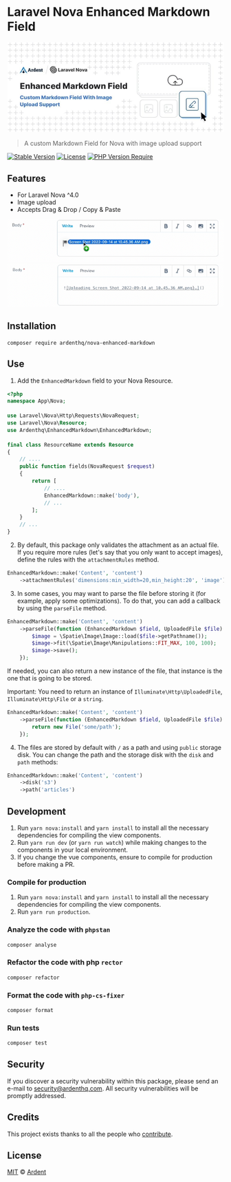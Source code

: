 # Laravel Nova Enhanced Markdown Field

<p align="center">
    <img src="./banner.jpeg" />
</p>

> A custom Markdown Field for Nova with image upload support

[![Stable Version](http://poser.pugx.org/ardenthq/nova-enhanced-markdown/v)](https://packagist.org/packages/ardenthq/nova-enhanced-markdown) [![License](http://poser.pugx.org/ardenthq/nova-enhanced-markdown/license)](https://packagist.org/packages/ardenthq/nova-enhanced-markdown) [![PHP Version Require](http://poser.pugx.org/ardenthq/nova-enhanced-markdown/require/php)](https://packagist.org/packages/ardenthq/nova-enhanced-markdown)

## Features

- For Laravel Nova ^4.0
- Image upload
- Accepts Drag & Drop / Copy & Paste

<p align="center">
    <img src="./screenshot-1.png" />
    <img src="./screenshot-2.png" />
</p>

## Installation

```console
composer require ardenthq/nova-enhanced-markdown
```
## Use

1. Add the `EnhancedMarkdown` field to your Nova Resource.

```php
<?php
namespace App\Nova;

use Laravel\Nova\Http\Requests\NovaRequest;
use Laravel\Nova\Resource;
use Ardenthq\EnhancedMarkdown\EnhancedMarkdown;

final class ResourceName extends Resource
{
    // ....
    public function fields(NovaRequest $request)
    {
        return [
            // ....
            EnhancedMarkdown::make('body'),
            // ...
        ];
    }
    // ...
}
```

2. By default, this package only validates the attachment as an actual file. If you require more rules (let's say that you only want to accept images), define the rules with the `attachmentRules` method.

```php
EnhancedMarkdown::make('Content', 'content')
    ->attachmentRules('dimensions:min_width=20,min_height:20', 'image'),
```

3. In some cases, you may want to parse the file before storing it (for example, apply some optimizations). To do that, you can add a callback by using the `parseFile` method.

```php
EnhancedMarkdown::make('Content', 'content')
    ->parseFile(function (EnhancedMarkdown $field, UploadedFile $file) {
        $image = \Spatie\Image\Image::load($file->getPathname());
        $image->fit(\Spatie\Image\Manipulations::FIT_MAX, 100, 100);
        $image->save();
    });
```

If needed, you can also return a new instance of the file, that instance is the one that is going to be stored.

Important: You need to return an instance of `Illuminate\Http\UploadedFile`, `Illuminate\Http\File` or a `string`. 

```php
EnhancedMarkdown::make('Content', 'content')
    ->parseFile(function (EnhancedMarkdown $field, UploadedFile $file) {
        return new File('some/path');
    });
```

4. The files are stored by default with `/` as a path and using `public` storage disk. You can change the path and the storage disk with the `disk` and `path` methods:

```php
EnhancedMarkdown::make('Content', 'content')
    ->disk('s3')
    ->path('articles')
```
## Development

1. Run `yarn nova:install` and `yarn install` to install all the necessary dependencies for compiling the view components.
2. Run `yarn run dev` (or `yarn run watch`) while making changes to the components in your local environment.
3. If you change the vue components, ensure to compile for production before making a PR.

### Compile for production

1. Run `yarn nova:install` and `yarn install` to install all the necessary dependencies for compiling the view components.
2. Run `yarn run production`.

### Analyze the code with `phpstan`

```bash
composer analyse
```

### Refactor the code with php `rector`

```bash
composer refactor
```

### Format the code with `php-cs-fixer`

```bash
composer format
```

### Run tests

```bash
composer test
```

## Security

If you discover a security vulnerability within this package, please send an e-mail to security@ardenthq.com. All security vulnerabilities will be promptly addressed.

## Credits

This project exists thanks to all the people who [contribute](../../contributors).

## License

[MIT](LICENSE) © [Ardent](https://ardenthq.com)
